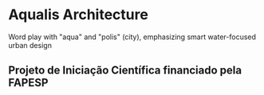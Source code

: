 # Aqualis Architecture
Word play with "aqua" and "polis" (city), emphasizing smart water-focused urban design

## Projeto de Iniciação Científica financiado pela FAPESP

